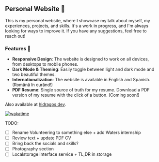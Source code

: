 ## Personal Website 🌟

This is my personal website, where I showcase my talk about myself, my experiences, projects, and skills. It's a work in progress, and I'm always looking for ways to improve it. If you have any suggestions, feel free to reach out!

### Features 🚀

- **Responsive Design**: The website is designed to work on all devices, from desktops to mobile phones.
- **Dark Mode & Theming**: Easily toggle between light and dark mode and two beautiful themes.
- **Internationalization**: The website is available in English and Spanish. (Română în curând!)
- **PDF Resume**: Single source of truth for my resume. Download a PDF version of my resume with the click of a button. (Coming soon!)

Also available at [hidragos.dev](https://hidragos.dev).

[![wakatime](https://wakatime.com/badge/github/hidragos/personal-website.svg)](https://wakatime.com/badge/github/hidragos/personal-website)

TODO:

- [ ] Rename Volunteering to something else + add Waters internship
- [ ] Review text + update PDF CV
- [ ] Bring back the socials and skills?
- [ ] Photography section
- [ ] Localstorage interface service + TL;DR in storage
